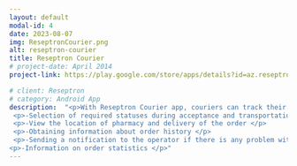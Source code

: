 ```yaml
---
layout: default
modal-id: 4
date: 2023-08-07
img: ReseptronCourier.png
alt: reseptron-courier
title: Reseptron Courier
# project-date: April 2014
project-link: https://play.google.com/store/apps/details?id=az.reseptron.courier&hl=en&gl=US

# client: Reseptron
# category: Android App
description:  "<p>With Reseptron Courier app, couriers can track their orders and statistics ordered with Reseptron Customer app. The main functionalities of the app: </p>  
 <p>-Selection of required statuses during acceptance and transportation of orders </ul></p>
 <p>-View the location of pharmacy and delivery of the order </p>
 <p>-Obtaining information about order history </p>
 <p>-Sending a notification to the operator if there is any problem with the order </p>
<p>-Information on order statistics </p>" 
---
```

